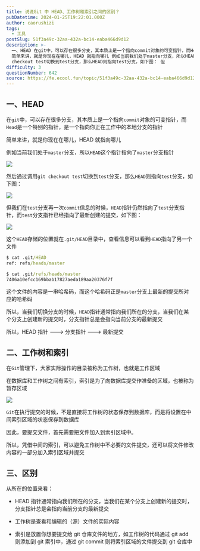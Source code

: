 ```yaml
---
title: 说说Git 中 HEAD、工作树和索引之间的区别？
pubDatetime: 2024-01-25T19:22:01.000Z
author: caorushizi
tags:
  - 工具
postSlug: 51f3a49c-32aa-432a-bc14-eaba466d9d12
description: >-
  一、HEAD 在git中，可以存在很多分支，其本质上是一个指向commit对象的可变指针，而Head是一个特别的指针，是一个指向你正在工作中的本地分支的指针
  简单来讲，就是你现在在哪儿，HEAD 就指向哪儿 例如当前我们处于master分支，所以HEAD这个指针指向了master分支指针 然后通过调用git
  checkout test切换到test分支，那么HEAD则指向test分支，如下图： 但
difficulty: 3
questionNumber: 642
source: https://fe.ecool.fun/topic/51f3a49c-32aa-432a-bc14-eaba466d9d12
---
```


## 一、HEAD

在`git`中，可以存在很多分支，其本质上是一个指向`commit`对象的可变指针，而`Head`是一个特别的指针，是一个指向你正在工作中的本地分支的指针

简单来讲，就是你现在在哪儿，HEAD 就指向哪儿

例如当前我们处于`master`分支，所以`HEAD`这个指针指向了`master`分支指针

![](https://static.ecool.fun//article/cd091dbf-2fd5-4bd7-937d-16faadf9effb.png)

然后通过调用`git checkout test`切换到`test`分支，那么`HEAD`则指向`test`分支，如下图：

![](https://static.ecool.fun//article/192444cf-91c0-4487-8aeb-fd86ae9481bc.png)

但我们在`test`分支再一次`commit`信息的时候，`HEAD`指针仍然指向了`test`分支指针，而`test`分支指针已经指向了最新创建的提交，如下图：

![](https://static.ecool.fun//article/aa121c86-e5a4-4bbc-9155-10c56dda4b74.png)

这个`HEAD`存储的位置就在`.git/HEAD`目录中，查看信息可以看到`HEAD`指向了另一个文件

```cmd
$ cat .git/HEAD
ref: refs/heads/master

$ cat .git/refs/heads/master
7406a10efcc169bbab17827aeda189aa20376f7f
```

这个文件的内容是一串哈希码，而这个哈希码正是`master`分支上最新的提交所对应的哈希码

所以，当我们切换分支的时候，`HEAD`指针通常指向我们所在的分支，当我们在某个分支上创建新的提交时，分支指针总是会指向当前分支的最新提交

所以，HEAD 指针 ——–> 分支指针 ——–> 最新提交

## 二、工作树和索引

在`Git`管理下，大家实际操作的目录被称为工作树，也就是工作区域

在数据库和工作树之间有索引，索引是为了向数据库提交作准备的区域，也被称为暂存区域

![](https://static.ecool.fun//article/b26247bc-fa12-4b09-a31d-976246d54ea9.png)

`Git`在执行提交的时候，不是直接将工作树的状态保存到数据库，而是将设置在中间索引区域的状态保存到数据库

因此，要提交文件，首先需要把文件加入到索引区域中。

所以，凭借中间的索引，可以避免工作树中不必要的文件提交，还可以将文件修改内容的一部分加入索引区域并提交

## 三、区别

从所在的位置来看：

- HEAD 指针通常指向我们所在的分支，当我们在某个分支上创建新的提交时，分支指针总是会指向当前分支的最新提交

- 工作树是查看和编辑的（源）文件的实际内容

- 索引是放置你想要提交给 git 仓库文件的地方，如工作树的代码通过 git add 则添加到 git 索引中，通过 git commit 则将索引区域的文件提交到 git 仓库中
